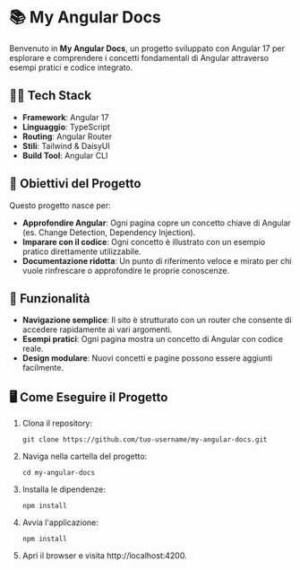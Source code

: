 # 📚 My Angular Docs

Benvenuto in **My Angular Docs**, un progetto sviluppato con Angular 17 per esplorare e comprendere i concetti fondamentali di Angular attraverso esempi pratici e codice integrato.

## 🧑‍💻 Tech Stack

- **Framework**: Angular 17  
- **Linguaggio**: TypeScript  
- **Routing**: Angular Router  
- **Stili**: Tailwind & DaisyUI  
- **Build Tool**: Angular CLI  

## 🎯 Obiettivi del Progetto

Questo progetto nasce per:

- **Approfondire Angular**: Ogni pagina copre un concetto chiave di Angular (es. Change Detection, Dependency Injection).  
- **Imparare con il codice**: Ogni concetto è illustrato con un esempio pratico direttamente utilizzabile.  
- **Documentazione ridotta**: Un punto di riferimento veloce e mirato per chi vuole rinfrescare o approfondire le proprie conoscenze.  

## 🚀 Funzionalità

- **Navigazione semplice**: Il sito è strutturato con un router che consente di accedere rapidamente ai vari argomenti.  
- **Esempi pratici**: Ogni pagina mostra un concetto di Angular con codice reale.  
- **Design modulare**: Nuovi concetti e pagine possono essere aggiunti facilmente.  

## 🖥️ Come Eseguire il Progetto

1. Clona il repository:

   ``` git clone https://github.com/tuo-username/my-angular-docs.git ```

2. Naviga nella cartella del progetto:

   ``` cd my-angular-docs ```

3. Installa le dipendenze:

   ``` npm install ```

4. Avvia l'applicazione:

   ``` npm install ```

5. Apri il browser e visita http://localhost:4200.
